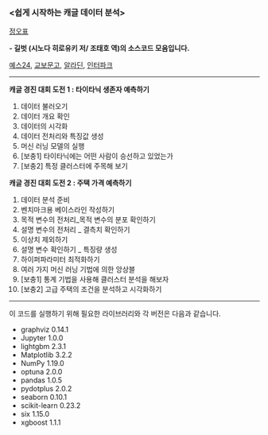 ### <쉽게 시작하는 캐글 데이터 분석> 

[정오표](https://taehojo.github.io/book/kaggle-092322.pdf)


**- 길벗 (시노다 히로유키 저/ 조태호 역)의 소스코드 모음입니다.** 

[예스24](http://www.yes24.com/Product/Goods/103526120), [교보문고](https://www.kyobobook.co.kr/product/detailViewKor.laf?ejkGb=KOR&mallGb=KOR&barcode=9791165216726), [알라딘](https://www.aladin.co.kr/shop/wproduct.aspx?ItemId=278905337), [인터파크](http://book.interpark.com/product/BookDisplay.do?_method=detail&sc.shopNo=0000400000&sc.prdNo=353732246&pis1=book&pis2=product)


-----------------

**캐글 경진 대회 도전 1 : 타이타닉 생존자 예측하기**

1. 데이터 불러오기
2. 데이터 개요 확인
3. 데이터의 시각화
4. 데이터 전처리와 특징값 생성
5. 머신 러닝 모델의 실행
6. [보충1] 타이타닉에는 어떤 사람이 승선하고 있었는가
7. [보충2] 특정 클러스터에 주목해 보기


**캐글 경진 대회 도전 2 : 주택 가격 예측하기**

1. 데이터 분석 준비
2. 벤치마크용 베이스라인 작성하기
3. 목적 변수의 전처리_목적 변수의 분포 확인하기
4. 설명 변수의 전처리 _ 결측치 확인하기
5. 이상치 제외하기
6. 설명 변수 확인하기 _ 특징량 생성
7. 하이퍼파라미터 최적화하기
8. 여러 가지 머신 러닝 기법에 의한 앙상블
9. [보충1] 통계 기법을 사용해 클러스터 분석을 해보자
10. [보충2] 고급 주택의 조건을 분석하고 시각화하기


---------------------------------------

이 코드를 실행하기 위해 필요한 라이브러리와 각 버전은 다음과 같습니다. 

- graphviz 	0.14.1
- Jupyter 	1.0.0
- lightgbm 	2.3.1
- Matplotlib 	3.2.2
- NumPy 	1.19.0
- optuna 	2.0.0
- pandas 	1.0.5
- pydotplus 	2.0.2
- seaborn 	0.10.1
- scikit-learn 	0.23.2
- six 	1.15.0
- xgboost 	1.1.1
